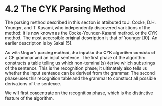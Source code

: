 # 4.2 The CYK Parsing Method

The parsing method described in this section is attributed to J. Cocke, D.H. Younger, and T. Kasami, who independently discovered variations of the method; it is now known as the Cocke-Younger-Kasami method, or the CYK method. The most accessible original description is that of Younger [10]. An earlier description is by Sakai [5].

As with Unger’s parsing method, the input to the CYK algorithm consists of a CF grammar and an input sentence. The first phase of the algorithm constructs a table telling us which non-terminal(s) derive which substrings of the sentence. This is the recognition phase; it ultimately also tells us whether the input sentence can be derived from the grammar. The second phase uses this recognition table and the grammar to construct all possible derivations of the sentence.

We will first concentrate on the recognition phase, which is the distinctive feature of the algorithm.